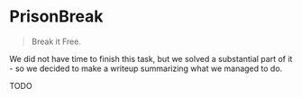# PrisonBreak

> Break it Free.

We did not have time to finish this task, but we solved a substantial part of it - so we decided to make a writeup summarizing
what we managed to do.

TODO
